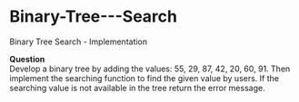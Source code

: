 # Binary-Tree---Search
Binary Tree Search - Implementation

<b>Question</b>
<br>
Develop a binary tree by adding the values: 55, 29, 87, 42, 20, 60, 91. 
Then implement the searching function to find the given value by users. If the searching
value is not available in the tree return the error message.

